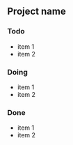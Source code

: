 ## Project name

### Todo

- item 1
- item 2

### Doing

- item 1
- item 2

### Done

- item 1
- item 2
